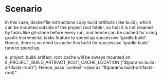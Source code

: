 # Scenario

In this case, dockerfile instructions copy build artifacts (like build), which can be mounted outside of the project root folder, so that it is not cleaned by tasks like git-clone before every run, and hence can be cached for using gradle incremental tasks feature to speed up successive 'gradle build'.
Hence, there is no need to cache this build for successive 'gradle build' runs to speed up.

e_project_build_artifact_root_cache will be always mounted on E_PROJECT_BUILD_ARTIFACT_ROOT_CACHE_LOCATION ["$(params.build-artifacts-root)"].
Hence, pass 'context' value as "$(params.build-artifacts-root)".

